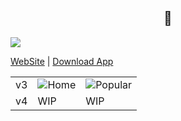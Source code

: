 <h2 align='center'>🍡</h2>

[![](https://img.shields.io/github/downloads/upvorg/cdn/total?color=%233DDC84&logo=android&logoColor=%23fff&style=for-the-badge)](https://github.com/upvorg/cdn/releases)

[WebSite](https://web.月色真美.life) | [Download App](https://github.com/upvorg/cdn/releases)

|       |                                     |                               |
| ----- | ----------------------------------- | ----------------------------- |
|   v3    | ![Home](https://github.com/upvorg/upv/raw/enime/screenshort/Home.jpg) | ![Popular](https://github.com/upvorg/upv/raw/enime/screenshort/Popular.jpg) |
|   v4    | WIP | WIP |
